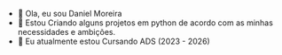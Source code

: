 - 👋 Ola, eu sou Daniel Moreira
- 👀 Estou Criando alguns projetos em python de acordo com as minhas necessidades e ambições.
- 🌱 Eu atualmente estou Cursando ADS (2023 - 2026)
